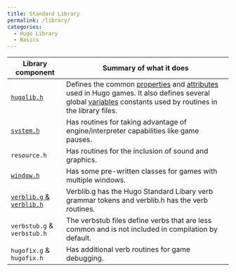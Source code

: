 ```yaml
---
title: Standard Library
permalink: /library/
categories: 
  - Hugo Library
  - Basics
---
```


| Library component  | Summary of what it does  |
|--------------------|--------------------------|
| [`hugolib.h`](/library/hugolib.h/)  | Defines the common [properties](/properties/) and [attributes](/attributes/) used in Hugo games. It also defines several global [variables](/basics/variables/) constants used by routines in the library files. |
| [`system.h`](/library/system.h/)  | Has routines for taking advantage of engine/interpreter capabilities like game pauses. |
| `resource.h`  | Has routines for the inclusion of sound and graphics.  |
| [`window.h`](/library/window.h/)  | Has some pre-written classes for games with multiple windows.  |
| [`verblib.g` & `verblib.h`](/library/verblib/)  | Verblib.g has the Hugo Standard Libary verb grammar tokens and verblib.h has the verb routines.  |
| `verbstub.g` & `verbstub.h` | The verbstub files define verbs that are less common and is not included in compilation by default.  |
| `hugofix.g` & `hugofix.h`  | Has additional verb routines for game debugging. |
